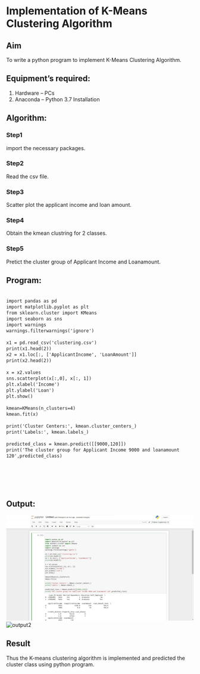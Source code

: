 # Implementation of K-Means Clustering Algorithm
## Aim
To write a python program to implement K-Means Clustering Algorithm.
## Equipment’s required:
1.	Hardware – PCs
2.	Anaconda – Python 3.7 Installation

## Algorithm:

### Step1
import the necessary packages.

### Step2
Read the csv file.

### Step3
Scatter plot the applicant income and loan amount.

### Step4
Obtain the kmean clustring for 2 classes.

### Step5
Pretict the cluster group of Applicant Income and Loanamount.


## Program:
```

import pandas as pd
import matplotlib.pyplot as plt
from sklearn.cluster import KMeans
import seaborn as sns
import warnings
warnings.filterwarnings('ignore')

x1 = pd.read_csv('clustering.csv')
print(x1.head(2))
x2 = x1.loc[:, ['ApplicantIncome', 'LoanAmount']]
print(x2.head(2))

x = x2.values
sns.scatterplot(x[:,0], x[:, 1])
plt.xlabel('Income')
plt.ylabel('Loan')
plt.show()

kmean=KMeans(n_clusters=4)
kmean.fit(x)

print('Cluster Centers:', kmean.cluster_centers_)
print('Labels:', kmean.labels_)

predicted_class = kmean.predict([[9000,120]])
print('The cluster group for Applicant Income 9000 and loanamount 120',predicted_class)






```
## Output:
![output1](output1.jpeg)
![output2](https://github.com/vijay21500269/K-Means-Clustering-algorithm/blob/master/output2.jpeg)


## Result
Thus the K-means clustering algorithm is implemented and predicted the cluster class using python program.
